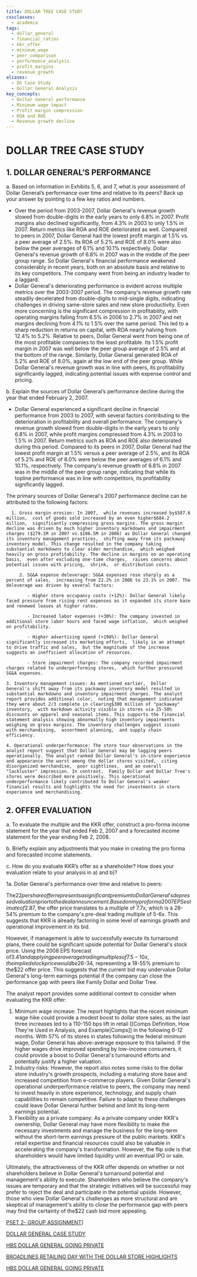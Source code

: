 ```yaml
---
title: DOLLAR TREE CASE STUDY
cssclasses:
  - academia
tags:
  - dollar_general
  - financial_ratios
  - kkr_offer
  - minimum_wage
  - peer_comparison
  - performance_analysis
  - profit_margins
  - revenue_growth
aliases:
  - DG Case Study
  - Dollar General Analysis
key_concepts:
  - Dollar General performance
  - Minimum wage impact
  - Profit margin compression
  - ROA and ROE
  - Revenue growth decline
---
```


# DOLLAR TREE CASE STUDY
## 1. DOLLAR GENERAL’S PERFORMANCE

a. Based on information in Exhibits 5,  6,  and 7,  what is your assessment of Dollar General’s performance over time and relative to its peers? Back up your answer by pointing to a few key ratios and numbers.

- Over the period from 2003-2007,  Dollar General's revenue growth slowed from double-digits in the early years to only 6.8% in 2007. Profit margins also declined significantly,  from 4.3% in 2003 to only 1.5% in 2007. Return metrics like ROA and ROE deteriorated as well. Compared to peers in 2007,  Dollar General had the lowest profit margin at 1.5% vs. a peer average of 2.5%. Its ROA of 5.2% and ROE of 8.0% were also below the peer averages of 6.1% and 10.1% respectively. Dollar General's revenue growth of 6.8% in 2007 was in the middle of the peer group range. So Dollar General's financial performance weakened considerably in recent years,  both on an absolute basis and relative to its key competitors. The company went from being an industry leader to a laggard.
- Dollar General's deteriorating performance is evident across multiple metrics over the 2003-2007 period. The company's revenue growth rate steadily decelerated from double-digits to mid-single digits,  indicating challenges in driving same-store sales and new store productivity. Even more concerning is the significant compression in profitability,  with operating margins falling from 6.5% in 2006 to 2.7% in 2007 and net margins declining from 4.1% to 1.5% over the same period. This led to a sharp reduction in returns on capital,  with ROA nearly halving from 12.4% to 5.2%. Relative to peers,  Dollar General went from being one of the most profitable companies to the least profitable. Its 1.5% profit margin in 2007 was well below the peer group average of 2.5% and at the bottom of the range. Similarly,  Dollar General generated ROA of 5.2% and ROE of 8.0%,  again at the low end of the peer group. While Dollar General's revenue growth was in line with peers,  its profitability significantly lagged,  indicating potential issues with expense control and pricing.

b. Explain the sources of Dollar General’s performance decline during the year that ended February 2,  2007.

- Dollar General experienced a significant decline in financial performance from 2003 to 2007,  with several factors contributing to the deterioration in profitability and overall performance. The company's revenue growth slowed from double-digits in the early years to only 6.8% in 2007,  while profit margins compressed from 4.3% in 2003 to 1.5% in 2007. Return metrics such as ROA and ROE also deteriorated during this period. Compared to its peers in 2007,  Dollar General had the lowest profit margin at 1.5% versus a peer average of 2.5%,  and its ROA of 5.2% and ROE of 8.0% were below the peer averages of 6.1% and 10.1%,  respectively. The company's revenue growth of 6.8% in 2007 was in the middle of the peer group range,  indicating that while its topline performance was in line with competitors,  its profitability significantly lagged.

The primary sources of Dollar General's 2007 performance decline can be attributed to the following factors:

	  1. Gross margin erosion: In 2007,  while revenues increased by$587.6 million,  cost of goods sold increased by an even higher$684.2 million,  significantly compressing gross margins. The gross margin decline was driven by much higher inventory markdowns and impairment charges ($279.1M in 2007 vs.$106.5M in 2006) as Dollar General changed its inventory management practices,  shifting away from its packaway inventory model. This change resulted in the company taking substantial markdowns to clear older merchandise,  which weighed heavily on gross profitability. The decline in margins on an operating basis,  even after excluding one-time charges,  raises concerns about potential issues with pricing,  shrink,  or distribution costs.

		 2. SG&A expense deleverage: SG&A expenses rose sharply as a percent of sales,  increasing from 22.2% in 2006 to 23.1% in 2007. The deleverage was driven by several factors:

			- Higher store occupancy costs (+12%): Dollar General likely faced pressure from rising rent expenses as it expanded its store base and renewed leases at higher rates.

			- Increased labor expenses (+30%): The company invested in additional store labor hours and faced wage inflation,  which weighed on profitability.

			- Higher advertising spend (+198%): Dollar General significantly increased its marketing efforts,  likely in an attempt to drive traffic and sales,  but the magnitude of the increase suggests an inefficient allocation of resources.

			- Store impairment charges: The company recorded impairment charges related to underperforming stores,  which further pressured SG&A expenses.

	3. Inventory management issues: As mentioned earlier,  Dollar General's shift away from its packaway inventory model resulted in substantial markdowns and inventory impairment charges. The analyst report provides additional color,  noting that management indicated they were about 2/3 complete in clearing$300 million of "packaway" inventory,  with markdown activity visible in stores via 25-50% discounts on apparel and seasonal items. This supports the financial statement analysis showing abnormally high inventory impairments weighing on gross margins. The inventory challenges suggest issues with merchandising,  assortment planning,  and supply chain efficiency.

	4. Operational underperformance: The store tour observations in the analyst report suggest that Dollar General may be lagging peers operationally. The analyst ranked Dollar General's in-store experience and appearance the worst among the dollar stores visited,  citing disorganized merchandise,  poor sightlines,  and an overall "lackluster" impression. In contrast,  Family Dollar and Dollar Tree's stores were described more positively. This operational underperformance likely contributed to Dollar General's weaker financial results and highlights the need for investments in store experience and merchandising.

## 2. OFFER EVALUATION

a. To evaluate the multiple and the KKR offer,  construct a pro-forma income statement for the year that ended Feb 2,  2007 and a forecasted income statement for the year ending Feb 2,  2008.

b. Briefly explain any adjustments that you make in creating the pro forma and forecasted income statements.

c. How do you evaluate KKR’s offer as a shareholder? How does your evaluation relate to your analysis in a) and b)?

1a. Dollar General's performance over time and relative to peers:

The$22 per share offer represents a significant premium to Dollar General's depressed valuation prior to the deal announcement. Based on my pro forma 2007 EPS estimate of$2.87,  the offer price translates to a multiple of 7.7x,  which is a 28-54% premium to the company's pre-deal trading multiple of 5-6x. This suggests that KKR is already factoring in some level of earnings growth and operational improvement in its bid.

However,  if management is able to successfully execute its turnaround plans,  there could be significant upside potential for Dollar General's stock price. Using the 2008 EPS forecast of$3.41 and applying peer average trading multiples of 7.5-10x,  the implied stock price would be$26-34,  representing a 18-55% premium to the$22 offer price. This suggests that the current bid may undervalue Dollar General's long-term earnings potential if the company can close the performance gap with peers like Family Dollar and Dollar Tree.

The analyst report provides some additional context to consider when evaluating the KKR offer:

1. Minimum wage increase: The report highlights that the recent minimum wage hike could provide a modest boost to dollar store sales,  as the last three increases led to a 110-150 bps lift in retail [[Comps Definition,  How They're Used in Analysis,  and Example|Comps]] in the following 6-12 months. With 57% of its stores in states following the federal minimum wage,  Dollar General has above-average exposure to this tailwind. If the higher wages drive improved spending by low-income consumers,  it could provide a boost to Dollar General's turnaround efforts and potentially justify a higher valuation.
1. Industry risks: However,  the report also notes some risks to the dollar store industry's growth prospects,  including a maturing store base and increased competition from e-commerce players. Given Dollar General's operational underperformance relative to peers,  the company may need to invest heavily in store experience,  technology,  and supply chain capabilities to remain competitive. Failure to adapt to these challenges could leave Dollar General further behind and limit its long-term earnings potential.
1. Flexibility as a private company: As a private company under KKR's ownership,  Dollar General may have more flexibility to make the necessary investments and manage the business for the long-term without the short-term earnings pressure of the public markets. KKR's retail expertise and financial resources could also be valuable in accelerating the company's transformation. However,  the flip side is that shareholders would have limited liquidity until an eventual IPO or sale.

Ultimately,  the attractiveness of the KKR offer depends on whether or not shareholders believe in Dollar General's turnaround potential and management's ability to execute. Shareholders who believe the company's issues are temporary and that the strategic initiatives will be successful may prefer to reject the deal and participate in the potential upside. However,  those who view Dollar General's challenges as more structural and are skeptical of management's ability to close the performance gap with peers may find the certainty of the$22 cash bid more appealing.

[PSET 2- GROUP ASSIGNMENT](PSET%202-%20GROUP%20ASSIGNMENT.md)]

[DOLLAR GENERAL CASE STUDY](DOLLAR%20GENERAL%20CASE%20STUDY.md)

[HBS DOLLAR GENERAL GOING PRIVATE](HBS%20DOLLAR%20GENERAL%20GOING%20PRIVATE.md)

[BROADLINES RETAILING DAY WITH THE DOLLAR STORE HIGHLIGHTS](BROADLINES%20RETAILING%20DAY%20WITH%20THE%20DOLLAR%20STORE%20HIGHLIGHTS.md)

[HBS DOLLAR GENERAL GOING PRIVATE](HBS%20DOLLAR%20GENERAL%20GOING%20PRIVATE.md)